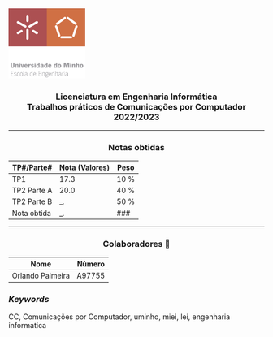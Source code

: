 <img src='uminho.png' width="30%"/>

<h3 align="center">Licenciatura em Engenharia Informática <br> Trabalhos práticos de Comunicações por Computador <br> 2022/2023 </h3>

---
<h3 align="center" >Notas obtidas</h3>
<div align="center">

|    TP#/Parte#    |  Nota (Valores)  |       Peso       |
|------------------|------------------|------------------|
|       TP1        |       17.3       |       10 %       |
|    TP2 Parte A   |       20.0       |       40 %       |
|    TP2 Parte B   |       __._       |       50 %       |
|    Nota obtida   |       __._       |       ###        |

</div>

---

<h3 align="center"> Colaboradores &#129309 </h3>

<div align="center">

| Nome             | Número |
|------------------|--------|
| Orlando Palmeira | A97755 |

</div>

<h3><i>Keywords</i></h3>
CC, Comunicações por Computador, uminho, miei, lei, engenharia informatica
